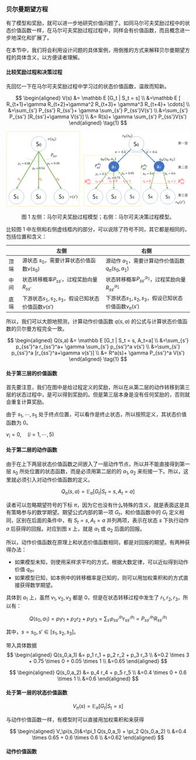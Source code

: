 ### 贝尔曼期望方程

有了模型和奖励，就可以进一步地研究价值问题了。如同马尔可夫奖励过程中的状态价值函数一样，在马尔可夫奖励过程过程中，同样会有价值函数，而且概念进一步地深化和扩展了。

在本节中，我们将会利用设计问题的具体案例，用倒推的方式来解释贝尔曼期望方程的具体含义，以方便读者理解。

#### 比较奖励过程和决策过程

先回忆一下在马尔可夫奖励过程中学习过的状态价值函数，温故而知新。

$$
\begin{aligned}
V(s) &= \mathbb E [G_t | S_t = s]
\\
&=\mathbb E [ R_{t+1}+\gamma R_{t+2}+\gamma^2 R_{t+3}+ \gamma^3 R_{t+4}+ \cdots]
\\
&=\sum_{s'} P_{ss'} R_{ss'}+ \gamma \sum_{s'} P_{ss'}V(s') 
\\
&=\sum_{s'} P_{ss'} [R_{ss'}+\gamma V(s')] 
\\
&= R(s)+ \gamma \sum_{s'} P_{ss'}V(s') 
\end{aligned}
\tag{1}
$$

<center>
<img src="./img/mdp-3.png">

图 1 左侧：马尔可夫奖励过程模型；右侧：马尔可夫决策过程模型。
</center>


比较图 1 中左侧和右侧虚线框内的部分，可以说除了符号不同，其它都是相同的，包括位置和含义：

||左侧|右侧|
|-|-|-|
|顶端|源状态 $s_0$，需要计算状态价值函数$v(s_0)$|源动作 $a_1$，需要计算动作价值函数$q_{\pi}(s_0,a_1)$|
|中间|状态转移概率$P_{ss'}$，过程奖励向量$R_{ss'}$|状态转移概率$P_{ss'}^{a_1}$，过程奖励向量$R_{ss'}^{a_1}$|
|底端|下游状态$s_1,s_2,s_3$，假设已知状态价值函数$v(s')$|下游状态$s_1,s_2,s_3$，假设已知状态价值函数$v_{\pi}(s')$|

所以，我们可以大胆地预测，计算动作价值函数 $q(s,a)$ 的公式与计算状态价值函数的贝尔曼方程完全一致。

$$
\begin{aligned}
Q(s,a) &= \mathbb E [G_t | S_t = s, A_t=a]
\\
&=\sum_{s'} p_{ss'}^a r_{ss'}^a+ \gamma \sum_{s'} p_{ss'}^a v(s') 
\\
&=\sum_{s'} p_{ss'}^a [r_{ss'}^a+\gamma v(s')] 
\\
&= R^a(s)+ \gamma P_{ss'}^a V(s') 
\end{aligned}
\tag{1}
$$


#### 处于第三层的价值函数

首先要注意，我们在图中是给过程定义的奖励，所以在从第二层的动作转移到第三层的状态过程中，是可以得到奖励的。但是第三层本身是没有任何奖励的，否则就会重复计算奖励。

由于 $s_1,\cdots,s_5$ 处于终点位置，可以看作是终止状态，所以按照定义，其状态价值函数为 0。

$v_i = 0, \quad (i=1,\cdots,5)$

#### 处于第二层的动作函数

由于在上下两层状态价值函数之间嵌入了一层动作节点，所以并不能直接得到第一层 $s_0$ 所处位置的状态函数，而是必须用第二层的的 $a_1,a_2$ 来衔接一下。所以，这里就必须引入对动作价值函数的定义。

$$
Q_\pi(s,a)=\mathbb E_\pi [G_t|S_t=s, A_t=a]
$$

读者可以忽略期望符号的下标 $\pi$，因为它也没有什么特殊的含义，就是表面这是具有策略参与的数学期望。期望公式内部的第一项 $G_t$，和价值函数中的 $G_t$ 定义相同，区别在后面的条件中，有 $S_t=s,A_t=a$ 并列两项，表示在状态 $s$ 下执行动作 $a$ 后获得的回报。对应到图 x 上，就是 $a_1$ 或 $a_2$ 后面的回报。

所以，动作价值函数在原理上和状态价值函数相同，都是对回报的期望。有两种获得办法：
- 如果模型未知，则使用采样求平均的方式，根据大数定律，可以近似得到动作价值 $q_\pi$。
- 如果模型已知，如本例中的转移概率是已知的，则可以用加权乘积和的方式直接获得数学期望。

具体到 $a_1$ 上，虽然 $v_1,v_2,v_3$ 都是 0，但是在状态转移过程中发生了 $r_1,r_2,r_3$，所以有：

$$
Q(s_0,a_1) = p_1 r_1 + p_2 r_2 + p_3 r_3 =\sum_{s'} p^{a_1}_{ss'} r^{a_1}_{ss'} = P^{a_1}_{ss'} R^{a_1}_{ss'}
$$

其中，$s=s_0, s' \in [s_1,s_2,s_3]$。

带入具体数据
$$
\begin{aligned}
Q(s_0,a_1) &= p_1 r_1 + p_2 r_2 + p_3 r_3
\\
&=0.2 \times 3 + 0.75 \times 0 + 0.05 \times 1
\\
&=0.65
\end{aligned}
$$

$$
\begin{aligned}
Q(s_0,a_2) &= p_4 r_4 + p_5 r_5 
\\
&=0.4 \times 0 + 0.6 \times 1
\\
&=0.6
\end{aligned}
$$


#### 处于第一层的状态价值函数




$$
V_\pi(s)=\mathbb E_\pi [G_t|S_t=s]
$$

与动作价值函数一样，有模型时可以直接用加权乘积和来获得

$$
\begin{aligned}
V_\pi(s_0)&=\pi_1 Q(s_0,a_1) +  \pi_2 Q(s_0,a_2)
\\
&=0.4 \times 0.65 + 0.6 \times 0.6
\\
&=0.62
\end{aligned}
$$



#### 动作价值函数

